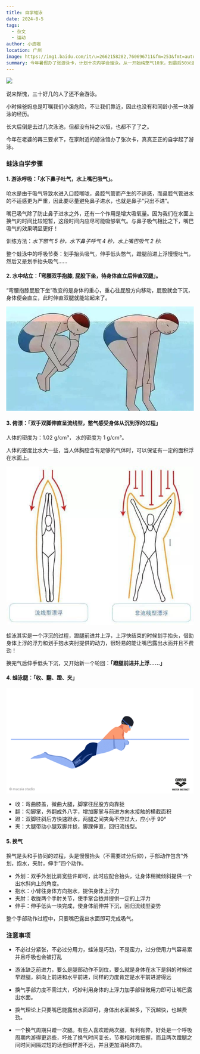 ```yaml
---
title: 自学蛙泳
date: 2024-8-5
tags:
  - 杂文
  - 运动
author: 小皮咖
location: 广州
image: https://img1.baidu.com/it/u=2662158282,760696711&fm=253&fmt=auto&app=120&f=JPEG?w=750&h=375
summary: 今年暑假办了张游泳卡，计划十次内学会蛙泳。从一开始纯憋气10米，到最后50米游全程，总耗时十次（约600分钟，每次游一小时左右！），虽然游得不是很标准，但也算是差强人意，省去了一千大洋的游泳培训费用！
---
```


<tongji/>

![](https://img1.baidu.com/it/u=2662158282,760696711&fm=253&fmt=auto&app=120&f=JPEG?w=750&h=375)

说来惭愧，三十好几的人了还不会游泳。

小时候爸妈总是叮嘱我们小溪危险，不让我们靠近，因此也没有和同龄小孩一块游泳的经历。

长大后倒是去过几次泳池，但都没有持之以恒，也都不了了之。

今年在老婆的再三要求下，在家附近的游泳馆办了张次卡，真真正正的自学起了游泳。

### 蛙泳自学步骤

#### 1. 游泳呼吸：**「水下鼻子吐气，水上嘴巴吸气」**。

呛水是由于吸气导致水进入口腔喉咙，鼻腔气管而产生的不适感，而鼻腔气管进水的不适感更为严重，因此要尽量避免鼻子进水，也就是鼻子“只出不进”。

嘴巴吸气除了防止鼻子进水之外，还有一个作用是增大吸氧量。因为我们在水面上换气的时间比较短暂，这段时间内应尽可能吸够氧气。与鼻子吸气相比之下，嘴巴吸气的效果明显更好！

训练方法：_水下憋气 5 秒，水下鼻子呼气 4 秒，水上嘴巴吸气 2 秒._

整个蛙泳中的呼吸节奏：划手抬头吸气，伸手低头憋气，蹬腿前进上浮慢慢吐气，然后又是划手抬头吸气......

#### 2. 水中站立：**「弯腰双手抱膝, 屁股下坐，待身体直立后伸直双腿」**。

“弯腰抱膝屁股下坐”改变的是身体的重心，重心往屁股方向移动，屁股就会下沉，身体便会直立，此时伸直双腿就能站起来了。

![](/images/swimming-zhanli.jpeg)

#### 3. 俯漂：**「双手双脚伸直呈流线型，憋气感受身体从沉到浮的过程」**

人体的密度为：1.02 g/cm³， 水的密度为 1 g/cm³。

人体的密度比水大一些，当人体胸腔含有足够的气体时，可以保证有一定的面积浮在水面上。

![](/images/swimming-line.jpeg)

蛙泳其实是一个浮沉的过程，蹬腿前进并上浮，上浮快结束的时候划手抬头，借助身体上浮的浮力和划手抱水夹肘提供的动力，很轻易的能让嘴巴露出水面并且不费劲！

换完气后伸手低头下沉，又开始新一个轮回：**「蹬腿前进并上浮......」**

#### 4. 蛙泳腿：**「收、翻、蹬、夹」**

![](/images/swimming.gif)

- 收：弯曲膝盖，微曲大腿，脚掌往屁股方向靠拢
- 翻：勾脚掌，外翻成外八字，增加脚掌与前进方向水接触的横截面积
- 蹬：双脚往斜后方快速蹬水，两腿之间夹角不应过大，应小于 90°
- 夹：大腿带动小腿双脚并拢，脚踝伸直，回归流线型。

#### 5. 换气

换气是头和手协同的过程，头是慢慢抬头（不需要过分后仰），手部动作包含“外划，抱水，夹肘，伸手”四个动作。

- 外划：双手外划比肩宽些许即可，此时应配合抬头，让身体稍微倾斜提供一个出水斜向上的角度。
- 抱水：小臂往身体方向抱水，提供身体上浮力
- 夹肘：收拢两个手肘关节，使手掌合拢并提供一定的上浮力
- 伸手：伸手低头一块完成，使身体前伸并下沉，回归流线型姿势

整个手部动作过程中，只要嘴巴露出水面即可完成吸气。

### 注意事项

- 不必过分紧张，不必过分用力，蛙泳是巧劲，不是蛮力，过分使用力气容易累并且呼吸也会被打乱

- 游泳缺乏前进力，要么是腿部动作不到位，要么就是身体在水下是斜的时候过早蹬腿，斜向上前进和水平前进，同样的力度肯定是水平前进游得远

- 换气手部力度不需过大，巧妙利用身体的上浮力加手部轻微用力即可让嘴巴露出水面。

- 换气理论上只要嘴巴能露出水面即可，身体出水面越多，下沉越快，也越费劲。

- 一个换气周期只蹬一次腿。有些人喜欢蹬两次腿，有利有弊，好处是一个呼吸周期内游得更远些，坏处了换气时间变长，节奏相对难把握，而且两次蹬腿之间时间间隔过短的话也同样游不远，并且更加消耗体力。

<comment/>
